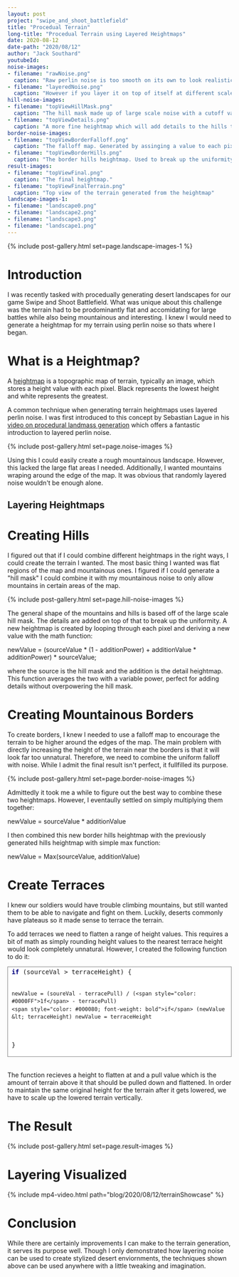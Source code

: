 ```yaml
---
layout: post
project: "swipe_and_shoot_battlefield"
title: "Procedual Terrain"
long-title: "Procedual Terrain using Layered Heightmaps"
date: 2020-08-12
date-path: "2020/08/12"
author: "Jack Southard"
youtubeId:
noise-images:
- filename: "rawNoise.png"
  caption: "Raw perlin noise is too smooth on its own to look realistic."
- filename: "layeredNoise.png"
  caption: "However if you layer it on top of itself at different scales and intensities, it emulates rocky terrain."
hill-noise-images:
- filename: "topViewHillMask.png"
  caption: "The hill mask made up of large scale noise with a cutoff value to create large black areas and normalized back to a range of 0 to 1."
- filename: "topViewDetails.png"
  caption: "A more fine heightmap which will add details to the hills to make them less smooth."
border-noise-images:
- filename: "topViewBorderFalloff.png"
  caption: "The falloff map. Generated by assinging a value to each pixel based on a square distance to the center of the map."
- filename: "topViewBorderHills.png"
  caption: "The border hills heightmap. Used to break up the uniformity of the falloff."
result-images:
- filename: "topViewFinal.png"
  caption: "The final heightmap."
- filename: "topViewFinalTerrain.png"
  caption: "Top view of the terrain generated from the heightmap"
landscape-images-1:
- filename: "landscape0.png"
- filename: "landscape2.png"
- filename: "landscape3.png"
- filename: "landscape1.png"
---
```


{% include post-gallery.html set=page.landscape-images-1 %}

# Introduction
I was recently tasked with procedually generating desert landscapes for our game Swipe and Shoot Battlefield. What was unique about this challenge was the terrain had to be prodominantly flat and accomidating for large battles while also being mountainous and interesting. I knew I would need to generate a heightmap for my terrain using perlin noise so thats where I began.

# What is a Heightmap?
A [heightmap](https://en.wikipedia.org/wiki/Heightmap) is a topographic map of terrain, typically an image, which stores a height value with each pixel. Black represents the lowest height and white represents the greatest.

A common technique when generating terrain heightmaps uses layered perlin noise. I was first introduced to this concept by Sebastian Lague in his [video on procedural landmass generation](https://youtu.be/wbpMiKiSKm8?t=31) which offers a fantastic introduction to layered perlin noise.

{% include post-gallery.html set=page.noise-images %}

Using this I could easily create a rough mountainous landscape. However, this lacked the large flat areas I needed. Additionally, I wanted mountains wraping around the edge of the map. It was obvious that randomly layered noise wouldn't be enough alone.

## Layering Heightmaps
# Creating Hills 
I figured out that if I could combine different heightmaps in the right ways, I could create the terrain I wanted. The most basic thing I wanted was flat regions of the map and mountainous ones. I figured if I could generate a "hill mask" I could combine it with my mountainous noise to only allow mountains in certain areas of the map.

{% include post-gallery.html set=page.hill-noise-images %}

The general shape of the mountains and hills is based off of the large scale hill mask. The details are added on top of that to break up the uniformity. A new heightmap is created by looping through each pixel and deriving a new value with the math function:

newValue = (sourceValue * (1 - additionPower) + additionValue * additionPower) * sourceValue;

where the source is the hill mask and the addition is the detail heightmap. This function averages the two with a variable power, perfect for adding details without overpowering the hill mask.

# Creating Mountainous Borders
To create borders, I knew I needed to use a falloff map to encourage the terrain to be higher around the edges of the map. The main problem with directly increasing the height of the terrain near the borders is that it will look far too unnatural. Therefore, we need to combine the uniform falloff with noise. While I admit the final result isn't perfect, it fullfilled its purpose.

{% include post-gallery.html set=page.border-noise-images %}

Admittedly it took me a while to figure out the best way to combine these two heightmaps. However, I eventaully settled on simply multiplying them together:

newValue = sourceValue * additionValue

I then combined this new border hills heightmap with the previously generated hills heightmap with simple max function:

newValue = Max(sourceValue, additionValue)

# Create Terraces
I knew our soldiers would have trouble climbing mountains, but still wanted them to be able to navigate and fight on them. Luckily, deserts commonly have plateaus so it made sense to terrace the terrain. 

To add terraces we need to flatten a range of height values. This requires a bit of math as simply rounding height values to the nearest terrace height would look completely unnatural. However, I created the following function to do it:

<!-- HTML generated using hilite.me --><div style="background: #ffffff; overflow:auto;width:auto;border:solid gray;border-width:.1em;padding:.2em .6em;margin-bottom:32px;font-size:$paragraph-font-size"><pre style="margin: 0; line-height: 125%"><span style="color: #000080; font-weight: bold">if</span> (sourceVal &gt; terraceHeight) {
    newValue = (soureVal - terracePull) / (<span style="color: #0000FF">1f</span> - terracePull)
    <span style="color: #000080; font-weight: bold">if</span> (newValue &lt; terraceHeight) newValue = terraceHeight
}
</pre></div>

The function recieves a height to flatten at and a pull value which is the amount of terrain above it that should be pulled down and flattened. In order to maintain the same original height for the terrain after it gets lowered, we have to scale up the lowered terrain vertically.

# The Result
{% include post-gallery.html set=page.result-images %}

# Layering Visualized
{% include mp4-video.html path="blog/2020/08/12/terrainShowcase" %}

# Conclusion
While there are certainly improvements I can make to the terrain generation, it serves its purpose well. Though I only demonstrated how layering noise can be used to create stylized desert enviornments, the techniques shown above can be used anywhere with a little tweaking and imagination.